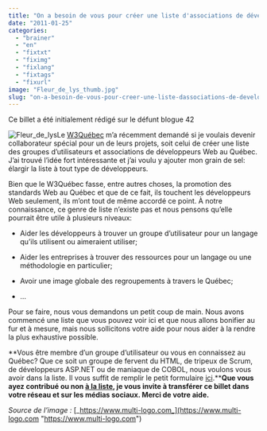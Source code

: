 ```yaml
---
title: "On a besoin de vous pour créer une liste d'associations de développeurs au Québec"
date: "2011-01-25"
categories: 
  - "brainer"
  - "en"
  - "fixtxt"
  - "fiximg"
  - "fixlang"
  - "fixtags"
  - "fixurl"
image: "Fleur_de_lys_thumb.jpg"
slug: "on-a-besoin-de-vous-pour-creer-une-liste-dassociations-de-developpeurs-au-quebec"
---
```


Ce billet a été initialement rédigé sur le défunt blogue 42

![Fleur_de_lys](images/Fleur_de_lys_thumb.jpg "Fleur_de_lys")Le [W3Québec](https://w3qc.org) m’a récemment demandé si je voulais devenir collaborateur spécial pour un de leurs projets, soit celui de créer une liste des groupes d’utilisateurs et associations de développeurs Web au Québec. J’ai trouvé l’idée fort intéressante et j’ai voulu y ajouter mon grain de sel: élargir la liste à tout type de développeurs.

Bien que le W3Québec fasse, entre autres choses, la promotion des standards Web au Québec et que de ce fait, ils touchent les développeurs Web seulement, ils m’ont tout de même accordé ce point. À notre connaissance, ce genre de liste n’existe pas et nous pensons qu’elle pourrait être utile à plusieurs niveaux:

- Aider les développeurs à trouver un groupe d’utilisateur pour un langage qu’ils utilisent ou aimeraient utiliser;
    
- Aider les entreprises à trouver des ressources pour un langage ou une méthodologie en particulier;
    
- Avoir une image globale des regroupements à travers le Québec;
    
- …
    

Pour se faire, nous vous demandons un petit coup de main. Nous avons commencé une liste que vous pouvez voir ici et que nous allons bonifier au fur et à mesure, mais nous sollicitons votre aide pour nous aider à la rendre la plus exhaustive possible.

**Vous être membre d’un groupe d’utilisateur ou vous en connaissez au Québec? Que ce soit un groupe de fervent du HTML, de tripeux de Scrum, de développeurs ASP.NET ou de maniaque de COBOL, nous voulons vous avoir dans la liste. Il vous suffit de remplir le petit formulaire [ici](https://www.w3qc.org/ressources/groupes-utilisateurs/ "Formulaire pour ajouter un groupe d'utilisateur à la liste").****Que vous ayez contribué ou non [à la liste](https://www.w3qc.org/ressources/groupes-utilisateurs/), je vous invite à transférer ce billet dans votre réseau et sur les médias sociaux. Merci de votre aide.**

_Source de l’image :_ [_https://www.multi-logo.com_](https://www.multi-logo.com "https://www.multi-logo.com")
